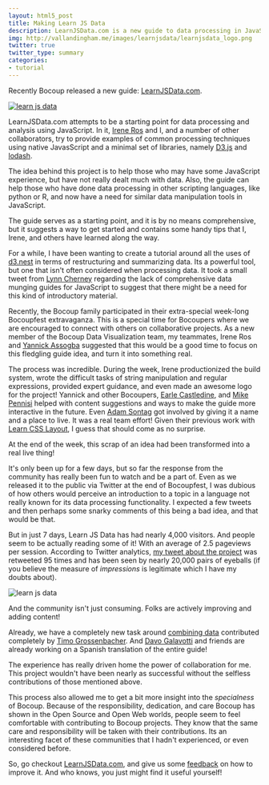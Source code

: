 ```yaml
---
layout: html5_post
title: Making Learn JS Data
description: LearnJSData.com is a new guide to data processing in JavaScript. This post describes the process of its creation and the specialness of the people involved.
img: http://vallandingham.me/images/learnjsdata/learnjsdata_logo.png
twitter: true
twitter_type: summary
categories:
- tutorial
---
```


Recently Bocoup released a new guide: [LearnJSData.com](http://learnjsdata.com/).

<div class="center">
<a href="http://learnjsdata.com/"><img class="center" src="http://vallandingham.me/images/learnjsdata/learnjsdata.png" alt="learn js data" style=""/></a>
</div>

LearnJSData.com attempts to be a starting point for data processing and analysis using JavaScript. In it, [Irene Ros](https://twitter.com/iros) and I, and a number of other collaborators, try to provide examples of common processing techniques using native JavasScript and a minimal set of libraries, namely [D3.js](http://d3js.org/) and [lodash](https://lodash.com/).

The idea behind this project is to help those who may have some JavaScript experience, but have not really dealt much with data. Also, the guide can help those who have done data processing in other scripting languages, like python or R, and now have a need for similar data manipulation tools in JavaScript.

The guide serves as a starting point, and it is by no means comprehensive, but it suggests a way to get started and contains some handy tips that I, Irene, and others have learned along the way.

For a while, I have been wanting to create a tutorial around all the uses of [d3.nest](https://github.com/mbostock/d3/wiki/Arrays#d3_nest) in terms of restructuring and summarizing data. Its a powerful tool, but one that isn't often considered when processing data. It took a small tweet from [Lynn Cherney](https://twitter.com/arnicas) regarding the lack of comprehensive data munging guides for JavaScript to suggest that there might be a need for this kind of introductory material.

Recently, the Bocoup family participated in their extra-special week-long Bocoupfest extravaganza. This is a special time for Bocoupers where we are encouraged to connect with others on collaborative projects. As a new member of the Bocoup Data Visualization team, my teammates, Irene Ros and [Yannick Assogba](https://twitter.com/tafsiri) suggested that this would be a good time to focus on this fledgling guide idea, and turn it into something real.

The process was incredible. During the week, Irene productionized the build system, wrote the difficult tasks of string manipulation and regular expressions, provided expert guidance, and even made an awesome logo for the project! Yannick and other Bocoupers, [Earle Castledine](https://twitter.com/mrspeaker), and [Mike Pennisi](https://twitter.com/JugglinMike) helped with content suggestions and ways to make the guide more interactive in the future. Even [Adam Sontag](https://twitter.com/ajpiano) got involved by giving it a name and a place to live. It was a real team effort! Given their previous work with [Learn CSS Layout](http://learnlayout.com/), I guess that should come as no surprise.

At the end of the week, this scrap of an idea had been transformed into a real live thing!

It's only been up for a few days, but so far the response from the community has really been fun to watch and be a part of. Even as we released it to the public via Twitter at the end of Bocoupfest, I was dubious of how others would perceive an introduction to a topic in a language not really known for its data processing functionality. I expected a few tweets and then perhaps some snarky comments of this being a bad idea, and that would be that.

But in just 7 days, Learn JS Data has had nearly 4,000 visitors. And people seem to be actually reading some of it! With an average of 2.5 pageviews per session. According to Twitter analytics, [my tweet about the project](https://twitter.com/vlandham/status/576457270625701888) was retweeted 95 times and has been seen by nearly 20,000 pairs of eyeballs (if you believe the measure of _impressions_ is legitimate which I have my doubts about).

<div class="center">
<img class="center" src="http://vallandingham.me/images/learnjsdata/visitors.png" alt="learn js data" style=""/>
</div>


And the community isn't just consuming. Folks are actively improving and adding content!

Already, we have a completely new task around [combining data](http://learnjsdata.com/combine_data.html) contributed completely by [Timo Grossenbacher](https://twitter.com/grssnbchr). And [Davo Galavotti](https://gyrosco.pe/davo/) and friends are already working on a Spanish translation of the entire guide!

The experience has really driven home the power of collaboration for me. This project wouldn't have been nearly as successful without the selfless contributions of those mentioned above.

This process also allowed me to get a bit more insight into the _specialness_ of Bocoup. Because of the responsibility, dedication, and care Bocoup has shown in the Open Source and Open Web worlds, people seem to feel comfortable with contributing to Bocoup projects. They know that the same care and responsibility will be taken with their contributions. Its an interesting facet of these communities that I hadn't experienced, or even considered before.

So, go checkout [LearnJSData.com](http://learnjsdata.com/), and give us some [feedback](https://github.com/vlandham/js_data/issues) on how to improve it. And who knows, you just might find it useful yourself!

